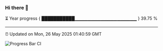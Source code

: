 ### Hi there 👋

⏳ Year progress { ███████████▁▁▁▁▁▁▁▁▁▁▁▁▁▁▁▁▁▁▁ } 39.75 %

---

⏰ Updated on Mon, 26 May 2025 01:40:59 GMT

![Progress Bar CI](https://github.com/liununu/liununu/workflows/Progress%20Bar%20CI/badge.svg)
